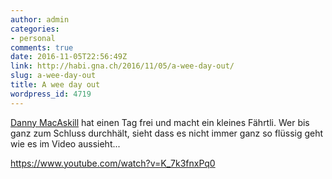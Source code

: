 ```yaml
---
author: admin
categories:
- personal
comments: true
date: 2016-11-05T22:56:49Z
link: http://habi.gna.ch/2016/11/05/a-wee-day-out/
slug: a-wee-day-out
title: A wee day out
wordpress_id: 4719
---
```


[Danny MacAskill](http://habi.gna.ch/?s=askill) hat einen Tag frei und macht ein kleines Fährtli. Wer bis ganz zum Schluss durchhält, sieht dass es nicht immer ganz so flüssig geht wie es im Video aussieht...



https://www.youtube.com/watch?v=K_7k3fnxPq0

